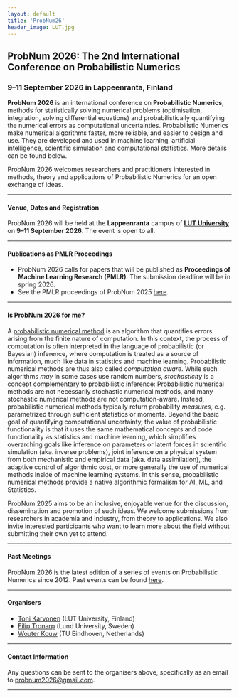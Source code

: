 ```yaml
---
layout: default
title: 'ProbNum26'
header_image: LUT.jpg
---
```

## ProbNum 2026: The 2nd International Conference on Probabilistic Numerics
### 9&ndash;11 September 2026 in Lappeenranta, Finland


**ProbNum 2026** is an international conference on **Probabilistic Numerics**, methods for statistically solving numerical problems (optimisation, integration, solving differential equations) and probabilistically quantifying the numerical errors as computational uncertainties. Probabilistic Numerics make numerical algorithms faster, more reliable, and easier to design and use. They are developed and used in machine learning, artificial intelligence, scientific simulation and computational statistics. More details can be found below. 

ProbNum 2026 welcomes researchers and practitioners interested in methods, theory and applications of Probabilistic Numerics for an open exchange of ideas.

--- 
#### Venue, Dates and Registration

ProbNum 2026 will be held at the **Lappeenranta** campus of **[LUT University](https://www.lut.fi/en)** on **9&ndash;11 September 2026**. The event is open to all.

--- 
#### Publications as PMLR Proceedings
- ProbNum 2026 calls for papers that will be published as **Proceedings of Machine Learning Research (PMLR)**. The submission deadline will be in spring 2026.
- See the PMLR proceedings of ProbNum 2025 [here](https://proceedings.mlr.press/v271/).

---
#### Is ProbNum 2026 for me?

A [probabilistic numerical method](https://en.wikipedia.org/wiki/Probabilistic_numerics) is an algorithm that quantifies errors arising from the finite nature of computation. In this context, the process of computation is often interpreted in the language of probabilistic (or Bayesian) inference, where computation is treated as a source of information, much like data in statistics and machine learning. Probabilistic numerical methods are thus also called *computation aware*. While such algorithms *may* in some cases use random numbers, *stochasticity* is a concept complementary to probabilistic inference: Probabilistic numerical methods are not necessarily stochastic numerical methods, and many stochastic numerical methods are not computation-aware. Instead, probabilistic numerical methods typically return probability *measures*, e.g. parametrized through sufficient statistics or moments. Beyond the basic goal of quantifying computational uncertainty, the value of probabilistic functionality is that it uses the same mathematical concepts and code functionality as statistics and machine learning, which simplifies overarching goals like inference on parameters or latent forces in scientific simulation (aka. inverse problems), joint inference on a physical system from both mechanistic and empirical data (aka. data assimilation), the adaptive control of algorithmic cost, or more generally the use of numerical methods inside of machine learning systems. In this sense, probabilistic numerical methods provide a native algorithmic formalism for AI, ML, and Statistics.

ProbNum 2025 aims to be an inclusive, enjoyable venue for the discussion, dissemination and promotion of such ideas. We welcome submissions from researchers in academia and industry, from theory to applications. We also invite interested participants who want to learn more about the field without submitting their own yet to attend.

---
#### Past Meetings
ProbNum 2026 is the latest edition of a series of events on Probabilistic Numerics since 2012. Past events can be found [here](https://www.probabilistic-numerics.org/meetings/).

---
#### Organisers  

- [Toni Karvonen](https://tskarvone.github.io) (LUT University, Finland)
- [Filip Tronarp](https://filtron.github.io) (Lund University, Sweden)
- [Wouter Kouw](https://wmkouw.github.io) (TU Eindhoven, Netherlands)

---
#### Contact Information
Any questions can be sent to the organisers above, specifically as an email to [probnum2026@gmail.com](mailto:probnum2026@gmail.com).

---


